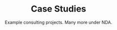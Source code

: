 ---
layout: projects
title: Case Studies
subtitle: Example consulting projects. Many more under NDA.
projects:
 - title: Effective Agency Positioning
   subtitle: A single positioning across marketing, sales and operations
   description: Grounded in customer research I supported Directive Consulting in positioning their services to create differentiation, then translating that through marketing, sales and operations to create a unified approach.
   image: directive.png
 - title: 
   subtitle: Sketches of Spain
   description: Working with senior leaders at the New York Times I helped assemble a small team to research and ideate new approaches to travel content.
   image: nyt.png
 - title: 
   subtitle: Rapid Prototyping
   description: 
   image: nyt.png   
---